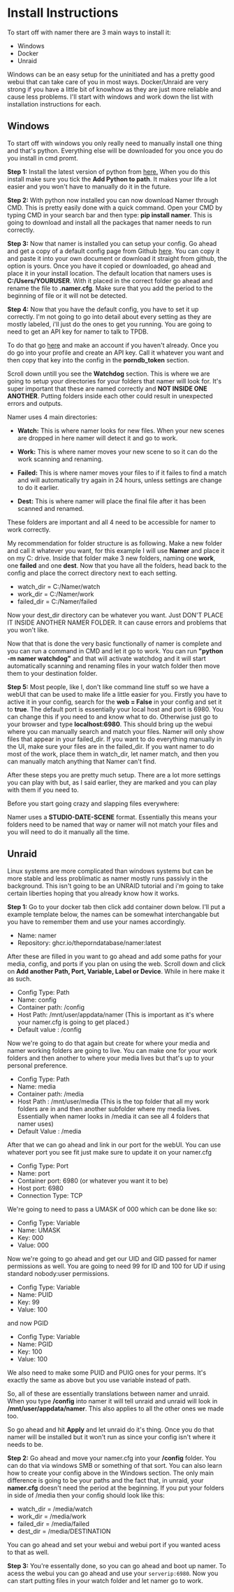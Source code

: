 Install Instructions
=================

To start off with namer there are 3 main ways to install it:

* Windows
* Docker
* Unraid

Windows can be an easy setup for the uninitiated and has a pretty good webui that can take care of you in most ways. Docker/Unraid are very strong if you have a little bit of knowhow as they are just more reliable and cause less problems. I'll start with windows and work down the list with installation instructions for each.

Windows
-----------------

To start off with windows you only really need to manually install one thing and that's python. Everything else will be downloaded for you once you do you install in cmd promt.

**Step 1:** Install the latest version of python from [here.](https://www.python.org/downloads) When you do this install make sure you tick the **Add Python to path**. It makes your life a lot easier and you won't have to manually do it in the future.

**Step 2:** With python now installed you can now download Namer through CMD. This is pretty easily done with a quick command. Open your CMD by typing CMD in your search bar and then type: **pip install namer**.  This is going to download and install all the packages that namer needs to run correctly.

**Step 3:** Now that namer is installed you can setup your config. Go ahead and get a copy of a default config page from Github [here](https://github.com/ThePornDatabase/namer/blob/main/namer/namer.cfg.default). You can copy it and paste it into your own document or download it straight from github, the option is yours. Once you have it copied or downloaded, go ahead and place it in your install location. The default location that namers uses is **C:/Users/YOURUSER**. With it placed in the correct folder go ahead and rename the file to **.namer.cfg**. Make sure that you add the period to the beginning of file or it will not be detected.

**Step 4:** Now that you have the default config, you have to set it up correctly. I'm not going to go into detail about every setting as they are mostly labeled, i'll just do the ones to get you running. You are going to need to get an API key for namer to talk to TPDB.

To do that go [here](https://metadataapi.net) and make an account if you haven't already. Once you do go into your profile and create an API key. Call it whatever you want and then copy that key into the config in the **porndb_token** section.

Scroll down untill you see the **Watchdog** section. This is where we are going to setup your directories for your folders that namer will look for. It's super important that these are named correctly and **NOT INSIDE ONE ANOTHER**. Putting folders inside each other could result in unexpected errors and outputs.

Namer uses 4 main directories:

* **Watch:** This is where namer looks for new files. When your new scenes are dropped in here namer will detect it and go to work.

* **Work:** This is where namer moves your new scene to so it can do the work scanning and renaming.

* **Failed:** This is where namer moves your files to if it failes to find a match and will automatically try again in 24 hours, unless settings are change to do it earlier.

* **Dest:** This is where namer will place the final file after it has been scanned and renamed.

These folders are important and all 4 need to be accessible for namer to work correctly.

My recommendation for folder structure is as following. Make a new folder and call it whatever you want, for this example I will use **Namer** and place it on my  C: drive. Inside that folder make 3 new folders, naming one **work**, one **failed** and one **dest**. Now that you have all the folders, head back to the config and place the correct directory next to each setting.

* watch_dir = C:/Namer/watch
* work_dir = C:/Namer/work
* failed_dir = C:/Namer/failed

Now your dest_dir directory can be whatever you want. Just DON'T PLACE IT INSIDE ANOTHER NAMER FOLDER. It can cause errors and problems that you won't like.

Now that that is done the very basic functionally of namer is complete and you can run a command in CMD and let it go to work.  You can run **"python -m namer watchdog"** and that will activate watchdog and it will start automatically scanning and renaming files in your watch folder then move them to your destination folder.

**Step 5:** Most people, like I, don't like command line stuff so we have a webUI that can be used to make life a little easier for you. Firstly you have to active it in your config, search for the **web = False** in your config and set it to **true**. The default port is essentially your local host and port is 6980. You can change this if you need to and know what to do. Otherwise just go to your browser and type **localhost:6980**. This should bring up the webui where you can manually search and match your files. Namer will only show files that appear in your failed_dir. If you want to do everything manually in the UI, make sure your files are in the failed_dir. If you want namer to do most of the work, place them in watch_dir, let namer match, and then you can manually match anything that Namer can't find.

After these steps you are pretty much setup. There are a lot more settings you can play with but, as I said earlier, they are marked and you can play with them if you need to.

Before you start going crazy and slapping files everywhere:

Namer uses a **STUDIO-DATE-SCENE** format. Essentially this means your folders need to be named that way or namer will not match your files and you will need to do it manually all the time.

Unraid
----------------

Linux systems are more complicated than windows systems but can be more stable and less problimatic as namer mostly runs passivly in the background. This isn't going to be an UNRAID tutorial and i'm going to take certain liberties hoping that you already know how it works.

**Step 1:** Go to your docker tab then click add container down below. I'll put a example template below, the names can be somewhat interchangable but you have to remember them and use your names accordingly.

* Name: namer
* Repository: ghcr.io/theporndatabase/namer:latest

After these are filled in you want to go ahead and add some paths for your media, config, and ports if you plan on using the web. Scroll down and click on **Add another Path, Port, Variable, Label or Device**. While in here make it as such.

* Config Type: Path
* Name: config
* Container path: /config
* Host Path: /mnt/user/appdata/namer (This is important as it's where your namer.cfg is going to get placed.)
* Default value : /config

Now we're going to do that again but create for where your media and namer working folders are going to live. You can make one for your work folders and then another to where your media lives but that's up to your personal preference.

* Config Type: Path
* Name: media
* Container path: /media
* Host Path : /mnt/user/media (This is the top folder that all my work folders are in and then another subfolder where my media lives. Essentially when namer looks in /media it can see all 4 folders that namer uses)
* Default Value : /media

After that we can go ahead and link in our port for the webUI. You can use whatever port you see fit just make sure to update it on your namer.cfg

* Config Type: Port
* Name: port
* Container port: 6980 (or whatever you want it to be)
* Host port: 6980
* Connection Type: TCP

We're going to need to pass a UMASK of 000 which can be done like so:

* Config Type: Variable
* Name: UMASK
* Key: 000
* Value: 000

Now we're going to go ahead and get our UID and GID passed for namer permissions as well. You are going to need 99 for ID and 100 for UD if using standard nobody:user permissions.

* Config Type: Variable
* Name: PUID
* Key: 99
* Value: 100

and now PGID

* Config Type: Variable
* Name: PGID
* Key: 100
* Value: 100

We also need to make some PUID and PUIG ones for your perms. It's exactly the same as above but you use variable instead of path.

So, all of these are essentially translations between namer and unraid. When you type **/config** into namer it will tell unraid and unraid will look in **/mnt/user/appdata/namer**. This also applies to all the other ones we made too.

So go ahead and hit **Apply** and let unraid do it's thing. Once you do that namer will be installed but it won't run as since your config isn't where it needs to be.

**Step 2:** Go ahead and move your namer.cfg into your **/config** folder. You can do that via windows SMB or something of that sort. You can also learn how to create your config above in the Windows section. The only main difference is going to be your paths and the fact that, in unraid, your **namer.cfg** doesn't need the period at the beginning. If you put your folders in side of /media then your config should look like this:

* watch_dir = /media/watch
* work_dir = /media/work
* failed_dir = /media/failed
* dest_dir = /media/DESTINATION

You can go ahead and set your webui and webui port if you wanted acess to that as well.

**Step 3:** You're essentally done, so you can go ahead and boot up namer. To acess the webui you can go ahead and use your `serverip:6980`. Now you can start putting files in your watch folder and let namer go to work.
